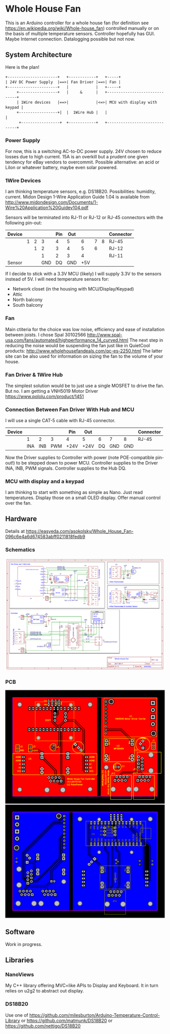 # Whole House Fan

This is an Arduino controller for a whole house fan (for definition see https://en.wikipedia.org/wiki/Whole-house_fan) controlled manually or on the basis of multiple temperature sensors.
Controller hopefully has GUI.
Maybe Internet connection.
Datalogging possible but not now.


## System Architecture

Here is the plan!
```
+----------------------+   +------------+   +-----+
| 24V DC Power Supply  |==>| Fan Driver |==>| Fan |
+----------------------+   |            |   +-----+
     +-----------------+   |     &      |   +------------------------------+
     | 1Wire devices   |==>|            |<=>| MCU with display with keypad |
     +-----------------+|  |  1Wire Hub |   |                              |
      +-----------------+  +------------+   +------------------------------+
```

### Power Supply
For now, this is a switching AC-to-DC power supply.  24V chosen to reduce losses due to high current.
15A is an overkill but a prudent one given tendency for eBay vendors to overcommit.
Possible alternative: an acid or LiIon or whatever battery, maybe even solar powered.

### 1Wire Devices
I am thinking temperature sensors, e.g. DS18B20.  Possibilities: humidity, current.
Midon Design 1-Wire Application Guide  1.04 is available from 
http://www.midondesign.com/Documents/1-Wire%20Application%20Guidev104.pdf

Sensors will be terminated into RJ-11 or RJ-12 or RJ-45 connectors with the following pin-out:

|Device|  |  |  |Pin|Out|   |  |  |Connector|
|------|--|--|--|---|---|---|--|--|-----|
|      |1 |2 |3 |4  |5  |6  |7 |8 |RJ-45|
|      |  |1 |2 |3  |4  |5  |6 |  |RJ-12|
|      |  |  |1 |2  |3  |4  |  |  |RJ-11|
|Sensor|  | |GND|DQ |GND|+5V|  |  ||

If I decide to stick with a 3.3V MCU (likely) I will supply 3.3V to the sensors instead of 5V.
I will need temperature sensors for:
  * Network closet (in the housing with MCU/Display/Keypad)
  * Attic
  * North balcony
  * South balcony


### Fan
Main ctiteria for the choice was low noise, efficiency and ease of installation between joists.  I chose Spal 30102566 
http://www.spal-usa.com/fans/automated/highperformance_14_curved.html
The next step in reducing the noise would be suspending the fan just like in QuietCool products:
http://www.wholehousefandeals.com/qc-es-2250.html
The latter site can be also used for information on sizing the fan to the volume of your house.

### Fan Driver & 1Wire Hub
The simplest solution would be to just use a single MOSFET to drive the fan.  But no.  I am getting a VNH5019 Motor Driver
https://www.pololu.com/product/1451

### Connection Between Fan Driver With Hub and MCU
I will use a single CAT-5 cable with RJ-45 connector.

|Device|   |   |   |Pin |Out |   |   |   |Connector|
|------|---|---|---|----|----|---|---|---|-----|
|      |1  |2  |3  |4   |5   |6  |7  |8  |RJ-45|
|      |INA|INB|PWM|+24V|+24V|DQ |GND|GND|     |

Now the Driver supplies to Controller with power (note POE-compatible pin-out!) to be stepped down to power MCU.
Controller supplies to the Driver INA, INB, PWM signals.
Controller supplies to the Hub DQ.

### MCU with display and a keypad
I am thinking to start with something as simple as Nano. 
Just read temperatures.  Display those on a small OLED display.
Offer manual control over the fan.

## Hardware

Details at https://easyeda.com/asokolsky/Whole_House_Fan-096c6e4a6d674583abff0211818fedb9

### Schematics
![Schematics](https://raw.githubusercontent.com/asokolsky/WholeHouseFan/master/doc/schematic.png "schematic")

### PCB
![PCB Top](https://raw.githubusercontent.com/asokolsky/WholeHouseFan/master/doc/pcb-0.1.top.png "PCB Top")
![PCB Bottom](https://raw.githubusercontent.com/asokolsky/WholeHouseFan/master/doc/pcb-0.1.bot.png "PCB Bottom")


## Software
Work in progress.

## Libraries

### NanoViews
My C++ library offering MVC=like APIs to Display and Keyboard.  It in turn relies on u2g2 to abstract out display.

### DS18B20
Use one of
https://github.com/milesburton/Arduino-Temperature-Control-Library
or
https://github.com/matmunk/DS18B20
or
https://github.com/nettigo/DS18B20






